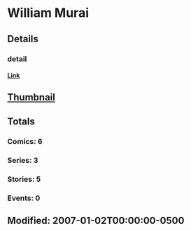 # William  Murai 
## Details
### detail
#### [Link](http://marvel.com/comics/creators/534/william_murai?utm_campaign=apiRef&utm_source=225578a89fc76f3d20fbffda5d17a88d)
## [Thumbnail](http://i.annihil.us/u/prod/marvel/i/mg/b/40/image_not_available.jpg)
## Totals
### Comics: 6
### Series: 3
### Stories: 5
### Events: 0
## Modified: 2007-01-02T00:00:00-0500